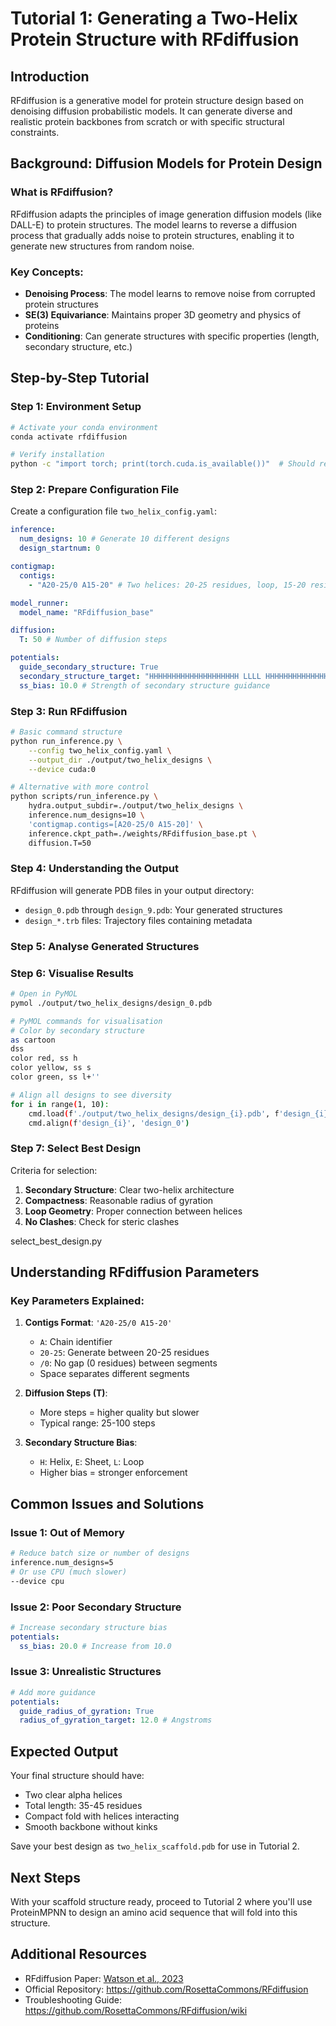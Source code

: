 # Tutorial 1: Generating a Two-Helix Protein Structure with RFdiffusion

## Introduction

RFdiffusion is a generative model for protein structure design based on denoising diffusion
probabilistic models. It can generate diverse and realistic protein backbones from scratch or with
specific structural constraints.

## Background: Diffusion Models for Protein Design

### What is RFdiffusion?

RFdiffusion adapts the principles of image generation diffusion models (like DALL-E) to protein
structures. The model learns to reverse a diffusion process that gradually adds noise to protein
structures, enabling it to generate new structures from random noise.

### Key Concepts:

- **Denoising Process**: The model learns to remove noise from corrupted protein structures
- **SE(3) Equivariance**: Maintains proper 3D geometry and physics of proteins
- **Conditioning**: Can generate structures with specific properties (length, secondary structure,
  etc.)

## Step-by-Step Tutorial

### Step 1: Environment Setup

```bash
# Activate your conda environment
conda activate rfdiffusion

# Verify installation
python -c "import torch; print(torch.cuda.is_available())"  # Should return True
```

### Step 2: Prepare Configuration File

Create a configuration file `two_helix_config.yaml`:

```yaml
inference:
  num_designs: 10 # Generate 10 different designs
  design_startnum: 0

contigmap:
  contigs:
    - "A20-25/0 A15-20" # Two helices: 20-25 residues, loop, 15-20 residues

model_runner:
  model_name: "RFdiffusion_base"

diffusion:
  T: 50 # Number of diffusion steps

potentials:
  guide_secondary_structure: True
  secondary_structure_target: "HHHHHHHHHHHHHHHHHHHH LLLL HHHHHHHHHHHHHHHH"
  ss_bias: 10.0 # Strength of secondary structure guidance
```

### Step 3: Run RFdiffusion

```bash
# Basic command structure
python run_inference.py \
    --config two_helix_config.yaml \
    --output_dir ./output/two_helix_designs \
    --device cuda:0

# Alternative with more control
python scripts/run_inference.py \
    hydra.output_subdir=./output/two_helix_designs \
    inference.num_designs=10 \
    'contigmap.contigs=[A20-25/0 A15-20]' \
    inference.ckpt_path=./weights/RFdiffusion_base.pt \
    diffusion.T=50
```

### Step 4: Understanding the Output

RFdiffusion will generate PDB files in your output directory:

- `design_0.pdb` through `design_9.pdb`: Your generated structures
- `design_*.trb` files: Trajectory files containing metadata

### Step 5: Analyse Generated Structures

### Step 6: Visualise Results

```bash
# Open in PyMOL
pymol ./output/two_helix_designs/design_0.pdb

# PyMOL commands for visualisation
# Color by secondary structure
as cartoon
dss
color red, ss h
color yellow, ss s
color green, ss l+''

# Align all designs to see diversity
for i in range(1, 10):
    cmd.load(f'./output/two_helix_designs/design_{i}.pdb', f'design_{i}')
    cmd.align(f'design_{i}', 'design_0')
```

### Step 7: Select Best Design

Criteria for selection:

1. **Secondary Structure**: Clear two-helix architecture
2. **Compactness**: Reasonable radius of gyration
3. **Loop Geometry**: Proper connection between helices
4. **No Clashes**: Check for steric clashes

select_best_design.py

## Understanding RFdiffusion Parameters

### Key Parameters Explained:

1. **Contigs Format**: `'A20-25/0 A15-20'`

   - `A`: Chain identifier
   - `20-25`: Generate between 20-25 residues
   - `/0`: No gap (0 residues) between segments
   - Space separates different segments

2. **Diffusion Steps (T)**:

   - More steps = higher quality but slower
   - Typical range: 25-100 steps

3. **Secondary Structure Bias**:
   - `H`: Helix, `E`: Sheet, `L`: Loop
   - Higher bias = stronger enforcement

## Common Issues and Solutions

### Issue 1: Out of Memory

```bash
# Reduce batch size or number of designs
inference.num_designs=5
# Or use CPU (much slower)
--device cpu
```

### Issue 2: Poor Secondary Structure

```yaml
# Increase secondary structure bias
potentials:
  ss_bias: 20.0 # Increase from 10.0
```

### Issue 3: Unrealistic Structures

```yaml
# Add more guidance
potentials:
  guide_radius_of_gyration: True
  radius_of_gyration_target: 12.0 # Angstroms
```

## Expected Output

Your final structure should have:

- Two clear alpha helices
- Total length: 35-45 residues
- Compact fold with helices interacting
- Smooth backbone without kinks

Save your best design as `two_helix_scaffold.pdb` for use in Tutorial 2.

## Next Steps

With your scaffold structure ready, proceed to Tutorial 2 where you'll use ProteinMPNN to design an
amino acid sequence that will fold into this structure.

## Additional Resources

- RFdiffusion Paper: [Watson et al., 2023](https://www.nature.com/articles/s41586-023-06415-8)
- Official Repository: https://github.com/RosettaCommons/RFdiffusion
- Troubleshooting Guide: https://github.com/RosettaCommons/RFdiffusion/wiki
